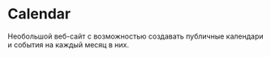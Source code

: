 # Calendar

Необольшой веб-сайт с возможностью создавать публичные календари и события на каждый месяц в них. 

